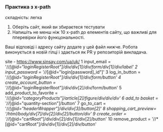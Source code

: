 ### Практика з x-path
складність: легка

1. Оберіть сайт, який ви збираєтеся тестувати
2. Напишіть не менш ніж 10 x-path до елементів сайту, що важливі для пперевірки його функцональності.

Ваші відповіді і адресу сайту додате у цей файл нижче.
Робота виконується в новій гілці і здається як PR у репозиторій викладача.



site - https://www.sinsay.com/ua/uk/
1 input_email = '//*[@id="loginRegisterRoot"]/div/div[1]/div/form/div[1]/div/label'
2 input_password = '//*[@id="login[password]_id"]'
3 log_in_button = '//*[@id="loginRegisterRoot"]/div/div[1]/div/form/button'
4 create_account_button = '//*[@id="loginRegisterRoot"]/div/div[2]/div/form/button'
5 add_product_to_favorite = '//*[@id="categoryProducts"]/article[2]/figure/div/div/div'
6 add_to basket = '//*[@id="quantity-section"]/button'
7 go_to_cart = '//*[@id="headerWrapper"]/div/div[3]/button[2]'
8 shopping_cart_preview= '/html/body/div[7]/div[2]/div[2]/button/div' 
9 create_order = '//*[@id="cartRoot"]/div/div[2]/div[1]/div[2]/button'
10 remove_product = '//*[@id="cartRoot"]/div/div[1]/div[2]/div/button'